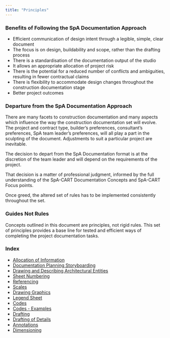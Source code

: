 ```yaml
---
title: "Principles"
---
```

### Benefits of Following the SpA Documentation Approach

- Efficient communication of design intent through a legible, simple, clear document
- The focus is on design, buildability and scope, rather than the drafting process
- There is a standardisation of the documentation output of the studio
- It allows an appropriate allocation of project risk
- There is the potential for a reduced number of conflicts and ambiguities, resulting in fewer contractual claims
- There is flexibility to accommodate design changes throughout the construction documentation stage
- Better project outcomes

### Departure from the SpA Documentation Approach

There are many facets to construction documentation and many aspects which influence the way the construction documentation set will evolve. The project and contract type, builder’s preferences, consultant’s preferences, SpA team leader’s preferences, will all play a part in the sculpting of the document. Adjustments to suit a particular project are inevitable.

The decision to depart from the SpA Documentation format is at the discretion of the team leader and will depend on the requirements of the project.

That decision is a matter of professional judgment, informed by the full understanding of the SpA-CART Documentation Concepts and SpA-CART Focus points.

Once  greed, the altered set of rules has to be implemented consistently throughout the set.

### Guides Not Rules

Concepts outlined in this document are principles, not rigid rules. This set of principles provides a base line for tested and efficient ways of completing the project documentation tasks.

### Index

- [Allocation of Information](notes/1_Principles/Allocation%20of%20Information.md)
- [Documentation Planning Storyboarding](notes/1_Principles/Documentation%20Planning%20Storyboarding.md)
- [Drawing and Describing Architectural Entities](notes/1_Principles/Drawing%20and%20Describing%20Architectural%20Entities.md)
- [Sheet Numbering](notes/1_Principles/Sheet%20Numbering.md)
- [Referencing](notes/1_Principles/Referencing.md)
- [Scales](notes/1_Principles/Scales.md)
- [Drawing Graphics](notes/1_Principles/Drawing%20Graphics.md)
- [Legend Sheet](notes/1_Principles/Legend%20Sheet.md)
- [Codes](notes/1_Principles/Codes.md)
- [Codes - Examples](notes/1_Principles/Codes%20-%20Examples.md)
- [Drafting](notes/1_Principles/Drafting.md)
- [Drafting of Details](notes/1_Principles/Drafting%20of%20Details.md)
- [Annotations](notes/1_Principles/Annotations.md)
- [Dimensioning](notes/1_Principles/Dimensioning.md)

